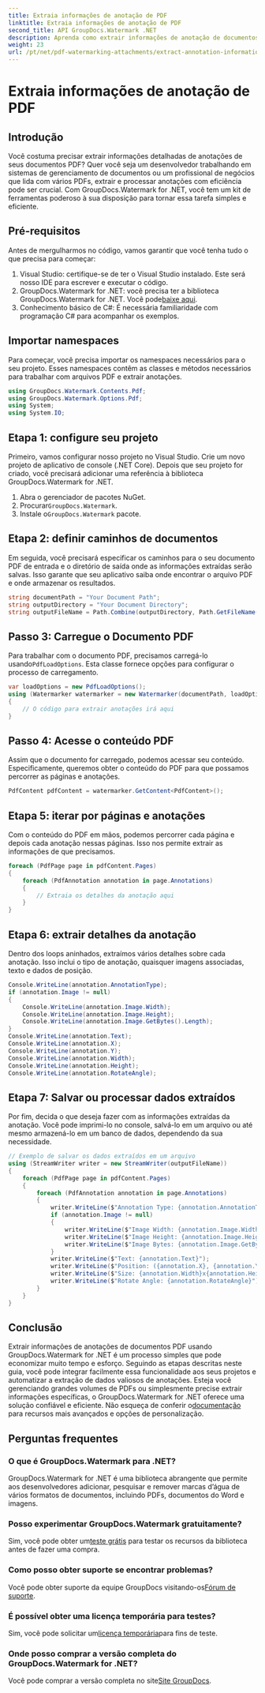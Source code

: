 ```yaml
---
title: Extraia informações de anotação de PDF
linktitle: Extraia informações de anotação de PDF
second_title: API GroupDocs.Watermark .NET
description: Aprenda como extrair informações de anotação de documentos PDF usando GroupDocs.Watermark for .NET neste guia passo a passo detalhado.
weight: 23
url: /pt/net/pdf-watermarking-attachments/extract-annotation-information-pdf/
---
```


# Extraia informações de anotação de PDF

## Introdução
Você costuma precisar extrair informações detalhadas de anotações de seus documentos PDF? Quer você seja um desenvolvedor trabalhando em sistemas de gerenciamento de documentos ou um profissional de negócios que lida com vários PDFs, extrair e processar anotações com eficiência pode ser crucial. Com GroupDocs.Watermark for .NET, você tem um kit de ferramentas poderoso à sua disposição para tornar essa tarefa simples e eficiente.
## Pré-requisitos
Antes de mergulharmos no código, vamos garantir que você tenha tudo o que precisa para começar:
1. Visual Studio: certifique-se de ter o Visual Studio instalado. Este será nosso IDE para escrever e executar o código.
2.  GroupDocs.Watermark for .NET: você precisa ter a biblioteca GroupDocs.Watermark for .NET. Você pode[baixe aqui](https://releases.groupdocs.com/Watermark/net/).
3. Conhecimento básico de C#: É necessária familiaridade com programação C# para acompanhar os exemplos.
## Importar namespaces
Para começar, você precisa importar os namespaces necessários para o seu projeto. Esses namespaces contêm as classes e métodos necessários para trabalhar com arquivos PDF e extrair anotações.
```csharp
using GroupDocs.Watermark.Contents.Pdf;
using GroupDocs.Watermark.Options.Pdf;
using System;
using System.IO;
```
## Etapa 1: configure seu projeto
Primeiro, vamos configurar nosso projeto no Visual Studio. Crie um novo projeto de aplicativo de console (.NET Core). Depois que seu projeto for criado, você precisará adicionar uma referência à biblioteca GroupDocs.Watermark for .NET.
1. Abra o gerenciador de pacotes NuGet.
2.  Procurar`GroupDocs.Watermark`.
3.  Instale o`GroupDocs.Watermark` pacote.
## Etapa 2: definir caminhos de documentos
Em seguida, você precisará especificar os caminhos para o seu documento PDF de entrada e o diretório de saída onde as informações extraídas serão salvas. Isso garante que seu aplicativo saiba onde encontrar o arquivo PDF e onde armazenar os resultados.
```csharp
string documentPath = "Your Document Path";
string outputDirectory = "Your Document Directory";
string outputFileName = Path.Combine(outputDirectory, Path.GetFileName(documentPath));
```
## Passo 3: Carregue o Documento PDF
 Para trabalhar com o documento PDF, precisamos carregá-lo usando`PdfLoadOptions`. Esta classe fornece opções para configurar o processo de carregamento.
```csharp
var loadOptions = new PdfLoadOptions();
using (Watermarker watermarker = new Watermarker(documentPath, loadOptions))
{
    // O código para extrair anotações irá aqui
}
```
## Passo 4: Acesse o conteúdo PDF
Assim que o documento for carregado, podemos acessar seu conteúdo. Especificamente, queremos obter o conteúdo do PDF para que possamos percorrer as páginas e anotações.
```csharp
PdfContent pdfContent = watermarker.GetContent<PdfContent>();
```
## Etapa 5: iterar por páginas e anotações
Com o conteúdo do PDF em mãos, podemos percorrer cada página e depois cada anotação nessas páginas. Isso nos permite extrair as informações de que precisamos.
```csharp
foreach (PdfPage page in pdfContent.Pages)
{
    foreach (PdfAnnotation annotation in page.Annotations)
    {
        // Extraia os detalhes da anotação aqui
    }
}
```
## Etapa 6: extrair detalhes da anotação
Dentro dos loops aninhados, extraímos vários detalhes sobre cada anotação. Isso inclui o tipo de anotação, quaisquer imagens associadas, texto e dados de posição.
```csharp
Console.WriteLine(annotation.AnnotationType);
if (annotation.Image != null)
{
    Console.WriteLine(annotation.Image.Width);
    Console.WriteLine(annotation.Image.Height);
    Console.WriteLine(annotation.Image.GetBytes().Length);
}
Console.WriteLine(annotation.Text);
Console.WriteLine(annotation.X);
Console.WriteLine(annotation.Y);
Console.WriteLine(annotation.Width);
Console.WriteLine(annotation.Height);
Console.WriteLine(annotation.RotateAngle);
```
## Etapa 7: Salvar ou processar dados extraídos
Por fim, decida o que deseja fazer com as informações extraídas da anotação. Você pode imprimi-lo no console, salvá-lo em um arquivo ou até mesmo armazená-lo em um banco de dados, dependendo da sua necessidade.
```csharp
// Exemplo de salvar os dados extraídos em um arquivo
using (StreamWriter writer = new StreamWriter(outputFileName))
{
    foreach (PdfPage page in pdfContent.Pages)
    {
        foreach (PdfAnnotation annotation in page.Annotations)
        {
            writer.WriteLine($"Annotation Type: {annotation.AnnotationType}");
            if (annotation.Image != null)
            {
                writer.WriteLine($"Image Width: {annotation.Image.Width}");
                writer.WriteLine($"Image Height: {annotation.Image.Height}");
                writer.WriteLine($"Image Bytes: {annotation.Image.GetBytes().Length}");
            }
            writer.WriteLine($"Text: {annotation.Text}");
            writer.WriteLine($"Position: ({annotation.X}, {annotation.Y})");
            writer.WriteLine($"Size: {annotation.Width}x{annotation.Height}");
            writer.WriteLine($"Rotate Angle: {annotation.RotateAngle}");
        }
    }
}
```
## Conclusão
Extrair informações de anotações de documentos PDF usando GroupDocs.Watermark for .NET é um processo simples que pode economizar muito tempo e esforço. Seguindo as etapas descritas neste guia, você pode integrar facilmente essa funcionalidade aos seus projetos e automatizar a extração de dados valiosos de anotações.
 Esteja você gerenciando grandes volumes de PDFs ou simplesmente precise extrair informações específicas, o GroupDocs.Watermark for .NET oferece uma solução confiável e eficiente. Não esqueça de conferir o[documentação](https://tutorials.groupdocs.com/Watermark/net/) para recursos mais avançados e opções de personalização.
## Perguntas frequentes
### O que é GroupDocs.Watermark para .NET?
GroupDocs.Watermark for .NET é uma biblioteca abrangente que permite aos desenvolvedores adicionar, pesquisar e remover marcas d’água de vários formatos de documentos, incluindo PDFs, documentos do Word e imagens.
### Posso experimentar GroupDocs.Watermark gratuitamente?
 Sim, você pode obter um[teste grátis](https://releases.groupdocs.com/) para testar os recursos da biblioteca antes de fazer uma compra.
### Como posso obter suporte se encontrar problemas?
 Você pode obter suporte da equipe GroupDocs visitando-os[Fórum de suporte](https://forum.groupdocs.com/c/watermark/19).
### É possível obter uma licença temporária para testes?
 Sim, você pode solicitar um[licença temporária](https://purchase.groupdocs.com/temporary-license/)para fins de teste.
### Onde posso comprar a versão completa do GroupDocs.Watermark for .NET?
 Você pode comprar a versão completa no site[Site GroupDocs](https://purchase.groupdocs.com/buy).